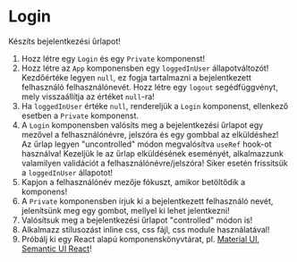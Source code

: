 # Login

Készíts bejelentkezési űrlapot!

1. Hozz létre egy `Login` és egy `Private` komponenst!
2. Hozz létre az `App` komponensben egy `loggedInUser` állapotváltozót! Kezdőértéke legyen `null`, ez fogja tartalmazni a bejelentkezett felhasználó felhasználónevét. Hozz létre egy `logout` segédfüggvényt, mely visszaállítja az értéket `null`-ra!
3. Ha `loggedInUser` értéke `null`, rendereljük a `Login` komponenst, ellenkező esetben a `Private` komponenst.
4. A `Login` komponensben valósíts meg a bejelentkezési űrlapot egy mezővel a felhasználónévre, jelszóra és egy gombbal az elküldéshez! Az űrlap legyen "uncontrolled" módon megvalósítva `useRef` hook-ot használva! Kezeljük le az űrlap elküldésének eseményét, alkalmazzunk valamilyen validációt a felhasználónévre/jelszóra! Siker esetén frissítsük a `loggedInUser` állapotot!
5. Kapjon a felhasználónév mezője fókuszt, amikor betöltődik a komponens!
6. A `Private` komponensben írjuk ki a bejelentkezett felhasználó nevét, jelenítsünk meg egy gombot, mellyel ki lehet jelentkezni!
7. Valósítsuk meg a bejelentkezési űrlapot "controlled" módon is!
8. Alkalmazz stílusozást inline css, css fájl, css module használatával!
9. Próbálj ki egy React alapú komponenskönyvtárat, pl. [Material UI](https://mui.com/), [Semantic UI React](https://react.semantic-ui.com/)!
